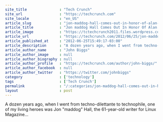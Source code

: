 ```yaml
---
site_title               : "Tech Crunch"
site_url                 : "https://techcrunch.com"
site_locale              : "en_US"
article_slug             : "jon-maddog-hall-comes-out-in-honor-of-alan-turings-birthday"
article_title            : "Jon maddog Hall Comes Out In Honor Of Alan Turing’s Birthday"
article_image            : "https://tctechcrunch2011.files.wordpress.com/2012/06/scaled-jon_maddog_hall.png?w=620&h=400&crop=1"
article_url              : "https://techcrunch.com/2012/06/25/jon-maddog-hall-comes-out-in-honor-of-alan-turings-birthday/"
article_published_at     : "2012-06-25T15:49:17-03:00"
article_description      : "A dozen years ago, when I went from techno-dilettante to technophile, one of my living heroes was Jon 'maddog' Hall, the 61-year-old writer for Linux Magazine..."
article_author_name      : "John Biggs"
article_author_image     : null
article_author_biography : null
article_author_profile   : "https://techcrunch.com/author/john-biggs/"
article_author_facebook  : null
article_author_twitter   : "https://twitter.com/johnbiggs"
category                 : ['technology']
tags                     : ['Tech Crunch']
permalink                : "/:categories/jon-maddog-hall-comes-out-in-honor-of-alan-turings-birthday/"
layout                   : post
---
```


A dozen years ago, when I went from techno-dilettante to technophile, one of my living heroes was Jon "maddog" Hall, the 61-year-old writer for Linux Magazine...
